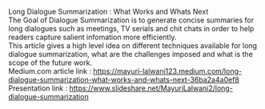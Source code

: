 Long Dialogue Summarization : What Works and Whats Next <br/>
The Goal of Dialogue Summarization is to generate concise summaries for long dialogues such as meetings, TV serials and chit chats in order to help readers capture salient      infomation more efficiently. <br/>
This article gives a high level idea on different techniques available for long dialogue summarization, what are the challenges imposed and what is the scope of the future work.<br/>
Medium.com article link : https://mayuri-lalwani123.medium.com/long-dialogue-summarization-what-works-and-whats-next-36ba2a4a0ef8 <br/>
Presentation link : https://www.slideshare.net/MayuriLalwani2/long-dialogue-summarization <br/>
